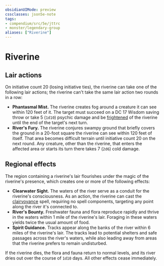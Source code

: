 ```yaml
---
obsidianUIMode: preview
cssclasses: json5e-note
tags:
- compendium/src/5e/jttrc
- monster/legendary-group
aliases: ["Riverine"]
---
```

# Riverine

## Lair actions


On initiative count 20 (losing initiative ties), the riverine can take one of the following lair actions; the riverine can't take the same lair action two rounds in a row:

- **Phantasmal Mist.** The riverine creates fog around a creature it can see within 120 feet of it. The target must succeed on a DC 17 Wisdom saving throw or take 5 (`1d10`) psychic damage and be [frightened](2.%20GM%20Tools/Misc%20DND%20Handbook/compendium/rules/conditions.md#frightened) of the riverine until the end of the target's next turn.  
- **River's Fury.** The riverine conjures swampy ground that briefly covers the ground in a 20-foot square the riverine can see within 120 feet of itself. That area becomes difficult terrain until initiative count 20 on the next round. Any creature, other than the riverine, that enters the affected area or starts its turn there takes 7 (`2d6`) cold damage.  

## Regional effects


The region containing a riverine's lair flourishes under the magic of the riverine's presence, which creates one or more of the following effects:

- **Clearwater Sight.** The waters of the river serve as a conduit for the riverine's consciousness. As an action, the riverine can cast the [clairvoyance](/compendium/spells/clairvoyance.md) spell, requiring no spell components, targeting any point along the river it's connected to.  
- **River's Bounty.** Freshwater fauna and flora reproduce rapidly and thrive in the waters within 1 mile of the riverine's lair. Foraging in these waters yields twice the usual amount of food.  
- **Spirit Guidance.** Tracks appear along the banks of the river within 6 miles of the riverine's lair. The tracks lead to potential shelters and safe passages across the river's waters, while also leading away from areas that the riverine prefers to remain undisturbed.  

If the riverine dies, the flora and fauna return to normal levels, and its river dries out over the course of `1d10` days. All other effects cease immediately.